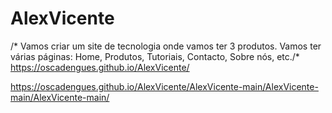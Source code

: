 # AlexVicente
/* Vamos criar um site de tecnologia onde vamos ter 3 produtos. Vamos ter várias páginas: Home, Produtos, Tutoriais, Contacto, Sobre nós, etc./*
https://oscadengues.github.io/AlexVicente/ 

https://oscadengues.github.io/AlexVicente/AlexVicente-main/AlexVicente-main/AlexVicente-main/
